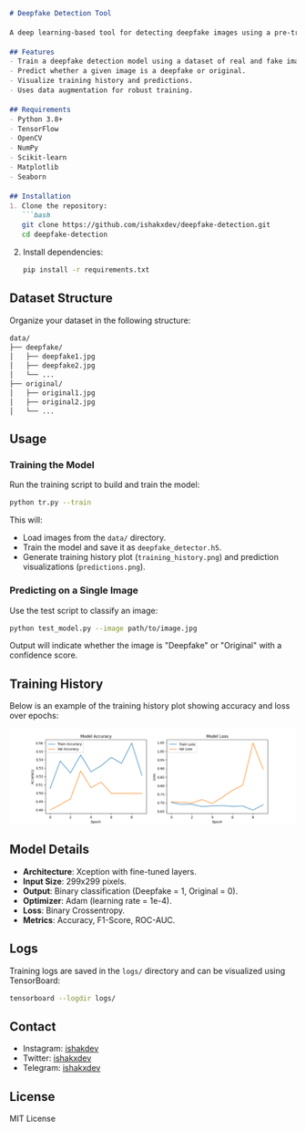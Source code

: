 ```markdown
# Deepfake Detection Tool

A deep learning-based tool for detecting deepfake images using a pre-trained Xception model. The tool includes scripts for training a model and predicting whether an image is real or fake.

## Features
- Train a deepfake detection model using a dataset of real and fake images.
- Predict whether a given image is a deepfake or original.
- Visualize training history and predictions.
- Uses data augmentation for robust training.

## Requirements
- Python 3.8+
- TensorFlow
- OpenCV
- NumPy
- Scikit-learn
- Matplotlib
- Seaborn

## Installation
1. Clone the repository:
   ```bash
   git clone https://github.com/ishakxdev/deepfake-detection.git
   cd deepfake-detection
   ```
2. Install dependencies:
   ```bash
   pip install -r requirements.txt
   ```

## Dataset Structure
Organize your dataset in the following structure:
```
data/
├── deepfake/
│   ├── deepfake1.jpg
│   ├── deepfake2.jpg
│   └── ...
├── original/
│   ├── original1.jpg
│   ├── original2.jpg
│   └── ...
```

## Usage

### Training the Model
Run the training script to build and train the model:
```bash
python tr.py --train
```
This will:
- Load images from the `data/` directory.
- Train the model and save it as `deepfake_detector.h5`.
- Generate training history plot (`training_history.png`) and prediction visualizations (`predictions.png`).

### Predicting on a Single Image
Use the test script to classify an image:
```bash
python test_model.py --image path/to/image.jpg
```
Output will indicate whether the image is "Deepfake" or "Original" with a confidence score.

## Training History
Below is an example of the training history plot showing accuracy and loss over epochs:

![Training History](training_history.png)

## Model Details
- **Architecture**: Xception with fine-tuned layers.
- **Input Size**: 299x299 pixels.
- **Output**: Binary classification (Deepfake = 1, Original = 0).
- **Optimizer**: Adam (learning rate = 1e-4).
- **Loss**: Binary Crossentropy.
- **Metrics**: Accuracy, F1-Score, ROC-AUC.

## Logs
Training logs are saved in the `logs/` directory and can be visualized using TensorBoard:
```bash
tensorboard --logdir logs/
```

## Contact
- Instagram: [ishakdev](https://www.instagram.com/ishakdev)
- Twitter: [ishakxdev](https://twitter.com/ishakxdev)
- Telegram: [ishakxdev](https://t.me/ishakxdev)

## License
MIT License
```
